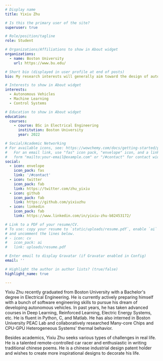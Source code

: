 ```yaml
---
# Display name
title: Yixiu Zhu

# Is this the primary user of the site?
superuser: true

# Role/position/tagline
role: Student

# Organizations/Affiliations to show in About widget
organizations:
  - name: Boston University
    url: https://www.bu.edu/

# Short bio (displayed in user profile at end of posts)
bio: My research interests will generally aim toward the design of autonomous vehicles.

# Interests to show in About widget
interests:
  - Autonomous Vehicles
  - Machine Learning
  - Control Systems 

# Education to show in About widget
education:
  courses:
    - course: BSc in Electrical Engineering
      institution: Boston University
      year: 2022

# Social/Academic Networking
# For available icons, see: https://wowchemy.com/docs/getting-started/page-builder/#icons
#   For an email link, use "fas" icon pack, "envelope" icon, and a link in the
#   form "mailto:your-email@example.com" or "/#contact" for contact widget.
social:
  - icon: envelope
    icon_pack: fas
    link: '/#contact'
  - icon: twitter
    icon_pack: fab
    link: https://twitter.com/zhu_yixiu
  - icon: github
    icon_pack: fab
    link: https://github.com/yixiuzhu
  - icon: linkedin
    icon_pack: fab
    link: https://www.linkedin.com/in/yixiu-zhu-b82453172/

# Link to a PDF of your resume/CV.
# To use: copy your resume to `static/uploads/resume.pdf`, enable `ai` icons in `params.toml`,
# and uncomment the lines below.
# - icon: cv
#   icon_pack: ai
#   link: uploads/resume.pdf

# Enter email to display Gravatar (if Gravatar enabled in Config)
email: ''

# Highlight the author in author lists? (true/false)
highlight_name: true

---
```


Yixiu Zhu recently graduated from Boston University with a Bachelor's degree in Electrical Engineering. He is currently actively preparing himself with a bunch of software engineering skills to pursue his dream of developing autonomous vehicles. In past years, he has taken advanced courses in Deep Learning, Reinforced Learning, Electric Energy Systems, etc. He is fluent in Python, C, and Matlab. He has also interned in Boston University PEAC Lab and collaboratively researched Many-core Chips and CPU-GPU Heterogeneous Systems' thermal behavior. 

Besides academics, Yixiu Zhu seeks various types of challenges in real life. He is a talented remote-controlled car racer and enthusiastic in writing traditional chinese poems. He is a chinese industrial design patent holder and wishes to create more inspirational designs to decorate his life.  

<!-- {{< icon name="download" pack="fas" >}} Download my {{< staticref "uploads/demo_resume.pdf" "newtab" >}}resumé{{< /staticref # >}}.-->
